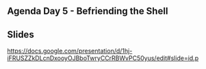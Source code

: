## Agenda Day 5 - Befriending the Shell

## Slides

https://docs.google.com/presentation/d/1hj-iFRUSZZkDLcnDxooyOJBboTwryCCrRBWvPC50yus/edit#slide=id.p
